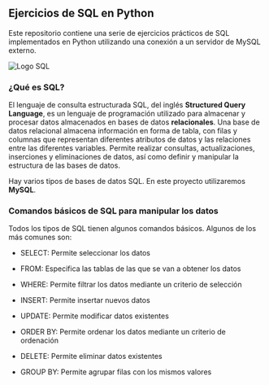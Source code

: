 ## Ejercicios de SQL en Python

Este repositorio contiene una serie de ejercicios prácticos de SQL implementados en Python utilizando una conexión a un servidor de MySQL externo.

![Logo SQL](https://upload.wikimedia.org/wikipedia/commons/8/87/Sql_data_base_with_logo.png)

### ¿Qué es SQL?

El lenguaje de consulta estructurada SQL, del inglés **Structured Query Language**, es un lenguaje de programación utilizado para almacenar y procesar datos almacenados en bases de datos **relacionales**. Una base de datos relacional almacena información en forma de tabla, con filas y columnas que representan diferentes atributos de datos y las relaciones entre las diferentes variables. Permite realizar consultas, actualizaciones, inserciones y eliminaciones de datos, así como definir y manipular la estructura de las bases de datos.

Hay varios tipos de bases de datos SQL. En este proyecto utilizaremos **MySQL**.

### Comandos básicos de SQL para manipular los datos

Todos los tipos de SQL tienen algunos comandos básicos. Algunos de los más comunes son:

- SELECT: Permite seleccionar los datos

- FROM: Especifica las tablas de las que se van a obtener los datos

- WHERE: Permite filtrar los datos mediante un criterio de selección

- INSERT: Permite insertar nuevos datos

- UPDATE: Permite modificar datos existentes

- ORDER BY: Permite ordenar los datos mediante un criterio de ordenación

- DELETE: Permite eliminar datos existentes

- GROUP BY: Permite agrupar filas con los mismos valores

